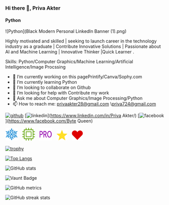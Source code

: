 ### Hi there 👋, Priva Akter
#### Python
![Python](Black Modern Personal LinkedIn Banner (1).png)


Highly motivated and skilled | seeking to launch career in the technology industry as a graduate | Contribute Innovative Solutions | Passionate about AI and Machine Learning | Innovative Thinker |Quick Learner .

Skills: Python/Computer Graphics/Machine Learning/Artificial Intelligence/Image Procssing

- 🔭 I’m currently working on this pagePrintify/Canva/Sophy.com 
- 🌱 I’m currently learning Python 
- 👯 I’m looking to collaborate on Github 
- 🤔 I’m looking for help with Contribute my work 
- 💬 Ask me about Computer Graphics/Image Processing/Python 
- 📫 How to reach me: privaakter28@gmail.com \priva724@gmail.com



[<img src='https://cdn.jsdelivr.net/npm/simple-icons@3.0.1/icons/github.svg' alt='github' height='40'>](https://github.com/https://github.com/priva724/priva724)  [<img src='https://cdn.jsdelivr.net/npm/simple-icons@3.0.1/icons/linkedin.svg' alt='linkedin' height='40'>](https://www.linkedin.com/in/Priva Akter/)  [<img src='https://cdn.jsdelivr.net/npm/simple-icons@3.0.1/icons/facebook.svg' alt='facebook' height='40'>](https://www.facebook.com/Byte Queen)  

<a href='https://archiveprogram.github.com/'><img src='https://raw.githubusercontent.com/acervenky/animated-github-badges/master/assets/acbadge.gif' width='40' height='40'></a> <a href='https://docs.github.com/en/developers'><img src='https://raw.githubusercontent.com/acervenky/animated-github-badges/master/assets/devbadge.gif' width='40' height='40'></a> <a href='https://github.com/pricing'><img src='https://raw.githubusercontent.com/acervenky/animated-github-badges/master/assets/pro.gif' width='40' height='40'></a> <a href='https://stars.github.com/'><img src='https://raw.githubusercontent.com/acervenky/animated-github-badges/master/assets/starbadge.gif' width='35' height='35'></a> <a href='https://docs.github.com/en/github/supporting-the-open-source-community-with-github-sponsors'><img src='https://raw.githubusercontent.com/acervenky/animated-github-badges/master/assets/sponsorbadge.gif' width='35' height='35'></a> 

[![trophy](https://github-profile-trophy.vercel.app/?username=https://github.com/priva724/priva724)](https://github.com/ryo-ma/github-profile-trophy)

[![Top Langs](https://github-readme-stats.vercel.app/api/top-langs/?username=https://github.com/priva724/priva724)](https://github.com/anuraghazra/github-readme-stats)

![GitHub stats](https://github-readme-stats.vercel.app/api?username=https://github.com/priva724/priva724&show_icons=true&count_private=true)  

![Vaunt Badge](https://api.vaunt.dev/v1/github/entities/https://github.com/priva724/priva724/contributions?format=svg&private=true)  

![GitHub metrics](https://metrics.lecoq.io/https://github.com/priva724/priva724)  

![GitHub streak stats](https://streak-stats.demolab.com/?user=https://github.com/priva724/priva724)  

